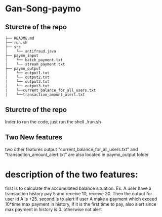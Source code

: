 # Gan-Song-paymo

## Sturctre of the repo

    ├── README.md 
    ├── run.sh
    ├── src
    │    └── antifraud.java
    ├── paymo_input
    │    └── batch_payment.txt
    |    └── stream_payment.txt
    ├── paymo_output
    │    └── output1.txt
    |    └── output2.txt
    |    └── output3.txt
    |    └── output3.txt
    |    └──current_balance_for_all_users.txt
    |    └──transaction_amount_alert.txt
         
## Sturctre of the repo
Inder to run the code, just run the shell ./run.sh

## Two New features

two other features output "current_balance_for_all_users.txt" and "transaction_amount_alert.txt" are also located in paymo_output folder

# description of the two features: 
first is to calculate the accumulated balance situation. Ex. A user have a transaction history pay 5 and receive 10, receive 20. Then the output for user id A is +25.
second is to alert if user A make a payment which exceed 10*time max payment in history, if it is the first time to pay, also alert since max payment in history is 0. otherwise not alert                      



